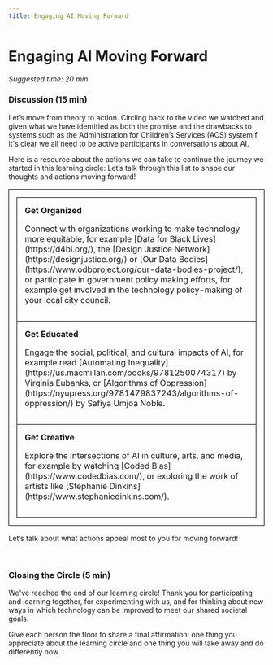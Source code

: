 ```yaml
---
title: Engaging AI Moving Forward
---
```


# Engaging AI Moving Forward 
_Suggested time: 20 min_

### Discussion (15 min)

Let’s move from theory to action. Circling back to the video we watched and given what we have identified as both the promise and the drawbacks to systems such as the Administration for Children’s Services (ACS) system f, it's clear we all need to be active participants in conversations about AI.

Here is a resource about the actions we can take to continue the journey we started in this learning circle: 
Let’s talk through this list to shape our thoughts and actions moving forward! 

<style>
table, td, tr {width:100%; border: 1px solid black; border-collapse: collapse; padding: 15px;"}
</style>

<table>
  <tr>
    <td>
<b>Get Organized</b>
<p>Connect with organizations working to make technology more equitable, for example [Data for Black Lives](https://d4bl.org/), the [Design Justice Network](https://designjustice.org/) or [Our Data Bodies](https://www.odbproject.org/our-data-bodies-project/), or participate in government policy making efforts, for example get involved in the technology policy-making of your local city council.</p>
</td>
  </tr>
  <tr>
    <td>
<b>Get Educated</b>
<p>Engage the social, political, and cultural impacts of AI, for example read [Automating Inequality](https://us.macmillan.com/books/9781250074317) by Virginia Eubanks, or [Algorithms of Oppression](https://nyupress.org/9781479837243/algorithms-of-oppression/) by Safiya Umjoa Noble.</p>
    </td>
  </tr>
  <tr>
    <td>
<b>Get Creative</b>
<p>Explore the intersections of AI in culture, arts, and media, for example by watching [Coded Bias](https://www.codedbias.com/), or exploring the work of artists like [Stephanie Dinkins](https://www.stephaniedinkins.com/).</p>
    </td>
  </tr>
</table>

Let’s talk about what actions appeal most to you for moving forward! 

<br>

### Closing the Circle (5 min)
We've reached the end of our learning circle! Thank you for participating and learning together, for experimenting with us, and for thinking about new ways in which technology can be improved to meet our shared societal goals. 

Give each person the floor to share a final affirmation: one thing you appreciate about the learning circle and one thing you will take away and do differently now.
